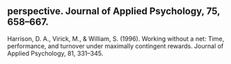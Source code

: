 ## perspective. Journal of Applied Psychology, 75, 658–667.

Harrison, D. A., Virick, M., & William, S. (1996). Working without a net: Time, performance, and turnover under maximally contingent rewards. Journal of Applied Psychology, 81, 331–345.